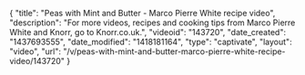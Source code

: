 {
    "title": "Peas with Mint and Butter - Marco Pierre White recipe video",
    "description": "For more videos, recipes and cooking tips from Marco Pierre White and Knorr, go to Knorr.co.uk.",
    "videoid": "143720",
    "date_created": "1437693555",
    "date_modified": "1418181164",
    "type": "captivate",
    "layout": "video",
    "url": "\/v\/peas-with-mint-and-butter-marco-pierre-white-recipe-video\/143720"
}